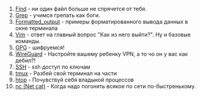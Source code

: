 1) [Find](/docs/Linux/Find.md) - ни один файл больше не спрячется от тебя. 
2) [Grep](/docs/Linux/Grep.md) - учимся грепать как боги.
3) [Formatted_output](/docs/Linux/Formatted_output.md) - примеры форматированного вывода данных в окне терминала
4) [Vim](/docs/Linux/Vim.md) - ответ на главный вопрос "Как из него выйти?". Ну и базовые команды.
5) [GPG](/docs/Linux/GPG.md) - шифруемся!
6) [WireGuard](/docs/Linux/WireGuard.md) - Настройте вашему ребенку VPN, а то чо он у вас как дебил?! 
7) [SSH](/docs/Linux/ssh.md) - ssh доступ по ключам
8) [tmux](/docs/Linux/tmux.md) - Разбей свой терминал на части
9) [htop](/docs/Linux/htop.md) - Почувствуй себя владыкой процессов
10) [nc (Net cat)](/docs/Linux/nc.md) - Когда надо погонять всякое по сети по-быстренькому.
